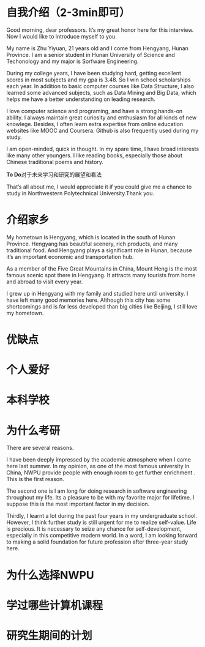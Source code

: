# 自我介绍（2-3min即可）

Good morning, dear professors. It’s my great honor here for this interview. Now I would like to introduce myself to you.

My name is Zhu Yiyuan, 21 years old and I come from Hengyang, Hunan Province. I am a senior student in Hunan University of Science and Techonology and my major is Sorfware Engineering. 

During my college years, I have been studying hard, getting excellent scores in most subjects and my gpa is 3.48. So I win school scholarships each year. In addition to basic computer courses like Data Structure, I also learned some advanced subjects, such as Data Mining and Big Data, which helps me have a better understanding on leading research.

I love computer science and programing, and have a strong hands-on ability. I always maintain great curiosity and enthusiasm for all kinds of new knowlege. Besides, I often learn extra expertise from online education websites like MOOC and Coursera. Github is also frequently used during my study.

I am open-minded, quick in thought. In my spare time, I have broad interests like many other youngers. I like reading books, especially those about  Chinese traditional poems and history.

**To Do**对于未来学习和研究的展望和看法

That’s all about me, I would appreciate it if you could give me a chance to study in Northwestern Polytechnical University.Thank you.



# 介绍家乡

My hometown is Hengyang, which is located in the south of Hunan Province. Hengyang has beautiful scenery, rich products, and many traditional food. And Hengyang plays a significant role in Hunan, because it’s an important economic and transportation hub.

As a member of the Five Great Mountains in China, Mount Heng is the most famous scenic spot there in Hengyang. It attracts many tourists from home and abroad to visit every year.

I grew up in Hengyang with my family and studied here until university. I have left many good memories here. Although this city has some shortcomings and is far less developed than big cities like Beijing, I still love my hometown.



# 优缺点





# 个人爱好



# 本科学校





# 为什么考研

There are several reasons. 

I have been deeply impressed by the academic atmosphere  when I came here last summer. In my opinion, as one of the most famous university in China, NWPU provide people with  enough room to get further enrichment . This is the first reason. 

The second one is I am long for doing research in  software engineering throughout my life. Its a pleasure to be with my  favorite major for lifetime. I suppose this is the most  important factor in my decision. 

Thirdly, I learnt a lot during the past  four years in my undergraduate school. However, I think further study is still urgent  for me to realize self-value. Life is precious. It is  necessary to seize any chance for self-development,  especially in this competitive modern world. In a word, I am looking forward to making a solid foundation for future profession after three-year study here.



# 为什么选择NWPU



# 学过哪些计算机课程



# 研究生期间的计划